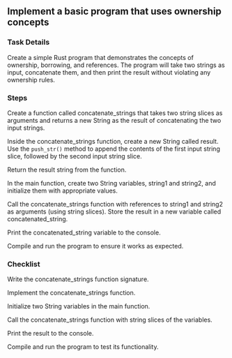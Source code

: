 ## Implement a basic program that uses ownership concepts

### Task Details
Create a simple Rust program that demonstrates the concepts of ownership, borrowing, and references. The program will take two strings as input, concatenate them, and then print the result without violating any ownership rules.

### Steps
Create a function called concatenate_strings that takes two string slices as arguments and returns a new String as the result of concatenating the two input strings.

Inside the concatenate_strings function, create a new String called result. Use the `push_str()` method to append the contents of the first input string slice, followed by the second input string slice.

Return the result string from the function.

In the main function, create two String variables, string1 and string2, and initialize them with appropriate values.

Call the concatenate_strings function with references to string1 and string2 as arguments (using string slices). Store the result in a new variable called concatenated_string.

Print the concatenated_string variable to the console.

Compile and run the program to ensure it works as expected.

### Checklist
Write the concatenate_strings function signature.

Implement the concatenate_strings function.

Initialize two String variables in the main function.

Call the concatenate_strings function with string slices of the variables.

Print the result to the console.

Compile and run the program to test its functionality.
